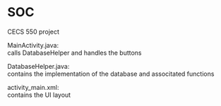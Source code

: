 # SOC
CECS 550 project

MainActivity.java:  
  calls DatabaseHelper and handles the buttons

DatabaseHelper.java:  
  contains the implementation of the database and associtated functions

activity_main.xml:  
  contains the UI layout
